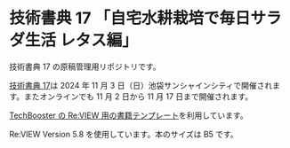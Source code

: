 # 技術書典 17 「自宅水耕栽培で毎日サラダ生活 レタス編」

技術書典 17 の原稿管理用リポジトリです。

[技術書典 17](https://techbookfest.org/event/tbf17)は 2024 年 11 月 3 日（日）池袋サンシャインシティで開催されます。またオンラインでも 11 月 2 日から 11 月 17 日まで開催されます。

[TechBooster の Re:VIEW 用の書籍テンプレート](https://github.com/TechBooster/ReVIEW-Template)を利用しています。

Re:VIEW Version 5.8 を使用しています。本のサイズは B5 です。
